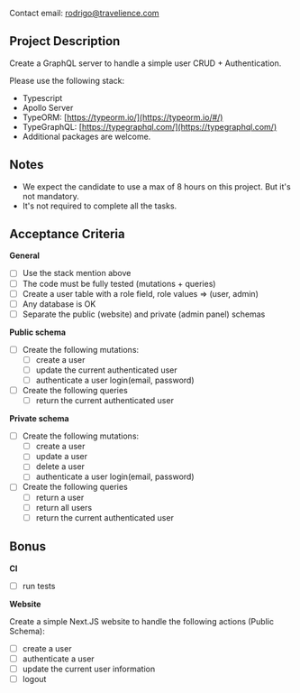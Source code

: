 Contact email: rodrigo@travelience.com

## Project Description

Create a GraphQL server to handle a simple user CRUD + Authentication.

Please use the following stack:

- Typescript
- Apollo Server
- TypeORM: [https://typeorm.io/](https://typeorm.io/#/)
- TypeGraphQL: [https://typegraphql.com/](https://typegraphql.com/)
- Additional packages are welcome.

## Notes

- We expect the candidate to use a max of 8 hours on this project. But it's not mandatory.
- It's not required to complete all the tasks.

## Acceptance Criteria

**General**

- [ ] Use the stack mention above
- [ ] The code must be fully tested (mutations + queries)
- [ ] Create a user table with a role field, role values ⇒ (user, admin)
- [ ] Any database is OK
- [ ] Separate the public (website) and private (admin panel) schemas

**Public schema**

- [ ] Create the following mutations:
  - [ ] create a user
  - [ ] update the current authenticated user
  - [ ] authenticate a user login(email, password)
- [ ] Create the following queries
  - [ ] return the current authenticated user

**Private schema**

- [ ] Create the following mutations:
  - [ ] create a user
  - [ ] update a user
  - [ ] delete a user
  - [ ] authenticate a user login(email, password)
- [ ] Create the following queries
  - [ ] return a user
  - [ ] return all users
  - [ ] return the current authenticated user

## **Bonus**

**CI**

- [ ] run tests

**Website**

Create a simple Next.JS website to handle the following actions (Public Schema):

- [ ] create a user
- [ ] authenticate a user
- [ ] update the current user information
- [ ] logout
